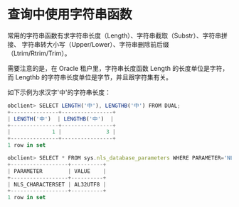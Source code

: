 查询中使用字符串函数 
===============================

常用的字符串函数有求字符串长度（Length）、字符串截取（Substr）、字符串拼接、 字符串转大小写（Upper/Lower）、字符串删除前后缀（Ltrim/Rtrim/Trim）。

需要注意的是，在 Oracle 租户里，字符串长度函数 Length 的长度单位是字符，而 Lengthb 的字符串长度单位是字节，并且跟字符集有关。

如下示例为求汉字'中'的字符串长度：

```javascript
obclient> SELECT LENGTH('中'), LENGTHB('中') FROM DUAL;
+---------------+----------------+
| LENGTH('中')  | LENGTHB('中')  |
+---------------+----------------+
|             1 |              3 |
+---------------+----------------+
1 row in set

obclient> SELECT * FROM sys.nls_database_parameters WHERE PARAMETER='NLS_CHARACTERSET';
+------------------+----------+
| PARAMETER        | VALUE    |
+------------------+----------+
| NLS_CHARACTERSET | AL32UTF8 |
+------------------+----------+
1 row in set
```


